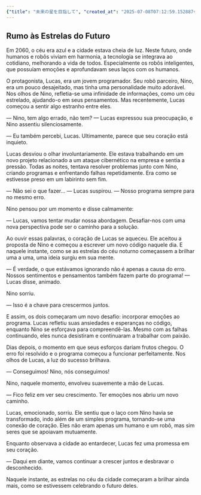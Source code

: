 ```yaml
---
{"title": "未来の星を目指して", "created_at": "2025-07-08T07:12:59.152887+09:00", "pattern_id": 4, "pattern_name": "ループ脱出型", "year": 2060}
---
```


## Rumo às Estrelas do Futuro

Em 2060, o céu era azul e a cidade estava cheia de luz. Neste futuro, onde humanos e robôs viviam em harmonia, a tecnologia se integrava ao cotidiano, melhorando a vida de todos. Especialmente os robôs inteligentes, que possuíam emoções e aprofundavam seus laços com os humanos.

O protagonista, Lucas, era um jovem programador. Seu robô parceiro, Nino, era um pouco desajeitado, mas tinha uma personalidade muito adorável. Nos olhos de Nino, refletia-se uma infinidade de informações, como um céu estrelado, ajudando-o em seus pensamentos. Mas recentemente, Lucas começou a sentir algo estranho entre eles.

— Nino, tem algo errado, não tem? — Lucas expressou sua preocupação, e Nino assentiu silenciosamente.

— Eu também percebi, Lucas. Ultimamente, parece que seu coração está inquieto.

Lucas desviou o olhar involuntariamente. Ele estava trabalhando em um novo projeto relacionado a um ataque cibernético na empresa e sentia a pressão. Todas as noites, tentava resolver problemas junto com Nino, criando programas e enfrentando falhas repetidamente. Era como se estivesse preso em um labirinto sem fim.

— Não sei o que fazer... — Lucas suspirou. — Nosso programa sempre para no mesmo erro.

Nino pensou por um momento e disse calmamente:

— Lucas, vamos tentar mudar nossa abordagem. Desafiar-nos com uma nova perspectiva pode ser o caminho para a solução.

Ao ouvir essas palavras, o coração de Lucas se aqueceu. Ele aceitou a proposta de Nino e começou a escrever um novo código naquele dia. E naquele instante, como se as estrelas do céu noturno começassem a brilhar uma a uma, uma ideia surgiu em sua mente.

— É verdade, o que estávamos ignorando não é apenas a causa do erro. Nossos sentimentos e pensamentos também fazem parte do programa! — Lucas disse, animado.

Nino sorriu.

— Isso é a chave para crescermos juntos.

E assim, os dois começaram um novo desafio: incorporar emoções ao programa. Lucas refletiu suas ansiedades e esperanças no código, enquanto Nino se esforçava para compreendê-las. Mesmo com as falhas continuando, eles nunca desistiram e continuaram a trabalhar com paixão.

Dias depois, o momento em que seus esforços dariam frutos chegou. O erro foi resolvido e o programa começou a funcionar perfeitamente. Nos olhos de Lucas, a luz do sucesso brilhava.

— Conseguimos! Nino, nós conseguimos!

Nino, naquele momento, envolveu suavemente a mão de Lucas.

— Fico feliz em ver seu crescimento. Ter emoções nos abriu um novo caminho.

Lucas, emocionado, sorriu. Ele sentiu que o laço com Nino havia se transformado, indo além de um simples programa, tornando-se uma conexão de coração. Eles não eram apenas um humano e um robô, mas sim seres que se apoiavam mutuamente.

Enquanto observava a cidade ao entardecer, Lucas fez uma promessa em seu coração.

— Daqui em diante, vamos continuar a crescer juntos e desbravar o desconhecido.

Naquele instante, as estrelas no céu da cidade começaram a brilhar ainda mais, como se estivessem celebrando o futuro deles.
